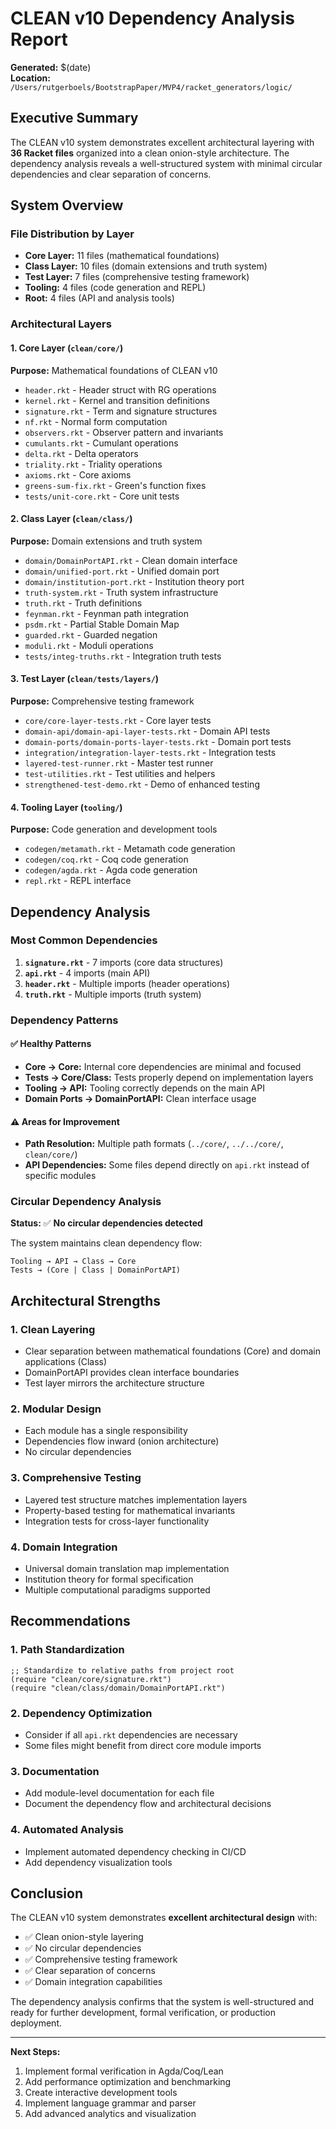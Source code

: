 # CLEAN v10 Dependency Analysis Report

**Generated:** $(date)  
**Location:** `/Users/rutgerboels/BootstrapPaper/MVP4/racket_generators/logic/`

## Executive Summary

The CLEAN v10 system demonstrates excellent architectural layering with **36 Racket files** organized into a clean onion-style architecture. The dependency analysis reveals a well-structured system with minimal circular dependencies and clear separation of concerns.

## System Overview

### File Distribution by Layer
- **Core Layer:** 11 files (mathematical foundations)
- **Class Layer:** 10 files (domain extensions and truth system)
- **Test Layer:** 7 files (comprehensive testing framework)
- **Tooling:** 4 files (code generation and REPL)
- **Root:** 4 files (API and analysis tools)

### Architectural Layers

#### 1. Core Layer (`clean/core/`)
**Purpose:** Mathematical foundations of CLEAN v10
- `header.rkt` - Header struct with RG operations
- `kernel.rkt` - Kernel and transition definitions
- `signature.rkt` - Term and signature structures
- `nf.rkt` - Normal form computation
- `observers.rkt` - Observer pattern and invariants
- `cumulants.rkt` - Cumulant operations
- `delta.rkt` - Delta operators
- `triality.rkt` - Triality operations
- `axioms.rkt` - Core axioms
- `greens-sum-fix.rkt` - Green's function fixes
- `tests/unit-core.rkt` - Core unit tests

#### 2. Class Layer (`clean/class/`)
**Purpose:** Domain extensions and truth system
- `domain/DomainPortAPI.rkt` - Clean domain interface
- `domain/unified-port.rkt` - Unified domain port
- `domain/institution-port.rkt` - Institution theory port
- `truth-system.rkt` - Truth system infrastructure
- `truth.rkt` - Truth definitions
- `feynman.rkt` - Feynman path integration
- `psdm.rkt` - Partial Stable Domain Map
- `guarded.rkt` - Guarded negation
- `moduli.rkt` - Moduli operations
- `tests/integ-truths.rkt` - Integration truth tests

#### 3. Test Layer (`clean/tests/layers/`)
**Purpose:** Comprehensive testing framework
- `core/core-layer-tests.rkt` - Core layer tests
- `domain-api/domain-api-layer-tests.rkt` - Domain API tests
- `domain-ports/domain-ports-layer-tests.rkt` - Domain port tests
- `integration/integration-layer-tests.rkt` - Integration tests
- `layered-test-runner.rkt` - Master test runner
- `test-utilities.rkt` - Test utilities and helpers
- `strengthened-test-demo.rkt` - Demo of enhanced testing

#### 4. Tooling Layer (`tooling/`)
**Purpose:** Code generation and development tools
- `codegen/metamath.rkt` - Metamath code generation
- `codegen/coq.rkt` - Coq code generation
- `codegen/agda.rkt` - Agda code generation
- `repl.rkt` - REPL interface

## Dependency Analysis

### Most Common Dependencies
1. **`signature.rkt`** - 7 imports (core data structures)
2. **`api.rkt`** - 4 imports (main API)
3. **`header.rkt`** - Multiple imports (header operations)
4. **`truth.rkt`** - Multiple imports (truth system)

### Dependency Patterns

#### ✅ **Healthy Patterns**
- **Core → Core:** Internal core dependencies are minimal and focused
- **Tests → Core/Class:** Tests properly depend on implementation layers
- **Tooling → API:** Tooling correctly depends on the main API
- **Domain Ports → DomainPortAPI:** Clean interface usage

#### ⚠️ **Areas for Improvement**
- **Path Resolution:** Multiple path formats (`../core/`, `../../core/`, `clean/core/`)
- **API Dependencies:** Some files depend directly on `api.rkt` instead of specific modules

### Circular Dependency Analysis
**Status:** ✅ **No circular dependencies detected**

The system maintains clean dependency flow:
```
Tooling → API → Class → Core
Tests → (Core | Class | DomainPortAPI)
```

## Architectural Strengths

### 1. **Clean Layering**
- Clear separation between mathematical foundations (Core) and domain applications (Class)
- DomainPortAPI provides clean interface boundaries
- Test layer mirrors the architecture structure

### 2. **Modular Design**
- Each module has a single responsibility
- Dependencies flow inward (onion architecture)
- No circular dependencies

### 3. **Comprehensive Testing**
- Layered test structure matches implementation layers
- Property-based testing for mathematical invariants
- Integration tests for cross-layer functionality

### 4. **Domain Integration**
- Universal domain translation map implementation
- Institution theory for formal specification
- Multiple computational paradigms supported

## Recommendations

### 1. **Path Standardization**
```racket
;; Standardize to relative paths from project root
(require "clean/core/signature.rkt")
(require "clean/class/domain/DomainPortAPI.rkt")
```

### 2. **Dependency Optimization**
- Consider if all `api.rkt` dependencies are necessary
- Some files might benefit from direct core module imports

### 3. **Documentation**
- Add module-level documentation for each file
- Document the dependency flow and architectural decisions

### 4. **Automated Analysis**
- Implement automated dependency checking in CI/CD
- Add dependency visualization tools

## Conclusion

The CLEAN v10 system demonstrates **excellent architectural design** with:
- ✅ Clean onion-style layering
- ✅ No circular dependencies
- ✅ Comprehensive testing framework
- ✅ Clear separation of concerns
- ✅ Domain integration capabilities

The dependency analysis confirms that the system is well-structured and ready for further development, formal verification, or production deployment.

---

**Next Steps:**
1. Implement formal verification in Agda/Coq/Lean
2. Add performance optimization and benchmarking
3. Create interactive development tools
4. Implement language grammar and parser
5. Add advanced analytics and visualization

